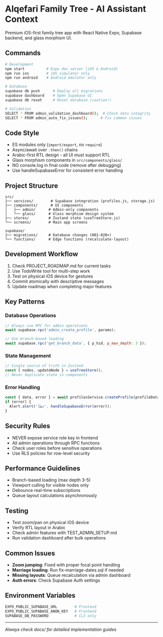 # Alqefari Family Tree - AI Assistant Context

Premium iOS-first family tree app with React Native Expo, Supabase backend, and glass morphism UI.

## Commands

```bash
# Development
npm start          # Expo dev server (iOS & Android)
npm run ios        # iOS simulator only
npm run android    # Android emulator only

# Database
supabase db push      # Deploy all migrations
supabase dashboard    # Open Supabase UI
supabase db reset     # Reset database (caution!)

# Validation
SELECT * FROM admin_validation_dashboard();  # Check data integrity
SELECT * FROM admin_auto_fix_issues();      # Fix common issues
```

## Code Style

- ES modules only (`import/export`, no `require`)
- Async/await over `.then()` chains
- Arabic-first RTL design - all UI must support RTL
- Glass morphism components in `src/components/glass/`
- NO console.log in final code (remove after debugging)
- Use handleSupabaseError for consistent error handling

## Project Structure

```
src/
├── services/        # Supabase integration (profiles.js, storage.js)
├── components/      # UI components
│   ├── admin/      # Admin-only components
│   └── glass/      # Glass morphism design system
├── stores/         # Zustand state (useTreeStore.js)
└── screens/        # Main app screens

supabase/
├── migrations/     # Database changes (001-020+)
└── functions/      # Edge functions (recalculate-layout)
```

## Development Workflow

1. Check PROJECT_ROADMAP.md for current tasks
2. Use TodoWrite tool for multi-step work
3. Test on physical iOS device for gestures
4. Commit atomically with descriptive messages
5. Update roadmap when completing major features

## Key Patterns

### Database Operations
```javascript
// Always use RPC for admin operations
await supabase.rpc('admin_create_profile', params);

// Use branch-based loading
await supabase.rpc('get_branch_data', { p_hid, p_max_depth: 3 });
```

### State Management
```javascript
// Single source of truth in Zustand
const { nodes, updateNode } = useTreeStore();
// Never duplicate state in components
```

### Error Handling
```javascript
const { data, error } = await profilesService.createProfile(profileData);
if (error) {
  Alert.alert('خطأ', handleSupabaseError(error));
}
```

## Security Rules

- NEVER expose service role key in frontend
- All admin operations through RPC functions
- Check user roles before sensitive operations
- Use RLS policies for row-level security

## Performance Guidelines

- Branch-based loading (max depth 3-5)
- Viewport culling for visible nodes only
- Debounce real-time subscriptions
- Queue layout calculations asynchronously

## Testing

- Test zoom/pan on physical iOS device
- Verify RTL layout in Arabic
- Check admin features with TEST_ADMIN_SETUP.md
- Run validation dashboard after bulk operations

## Common Issues

- **Zoom jumping**: Fixed with proper focal point handling
- **Marriage loading**: Run fix-marriage-dates.sql if needed
- **Missing layouts**: Queue recalculation via admin dashboard
- **Auth errors**: Check Supabase Auth settings

## Environment Variables

```bash
EXPO_PUBLIC_SUPABASE_URL        # Frontend
EXPO_PUBLIC_SUPABASE_ANON_KEY   # Frontend
SUPABASE_DB_PASSWORD            # CLI only
```

---
*Always check docs/ for detailed implementation guides*